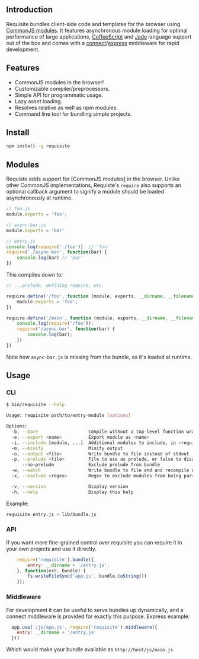 ## Introduction
Requisite bundles client-side code and templates for the browser using [CommonJS
modules][commonjs_modules]. It features asynchronous module loading for optimal
performance of large applications, [CoffeeScript][coffeescript] and [Jade][jade]
language support out of the box and comes with a
[connect][connect]/[express][express] middleware for rapid development.

## Features
- CommonJS modules in the browser!
- Customizable compiler/preprocessors.
- Simple API for programmatic usage.
- Lazy asset loading.
- Resolves relative as well as npm modules.
- Command line tool for bundling simple projects.

## Install
```bash
npm install -g requisite
```

## Modules
Requiste adds support for [CommonJS modules] in the browser. Unlike other
CommonJS implementations, Requiste's `require` also supports an optional
callback argument to signify a module should be loaded asynchronously at
runtime.

```javascript
// foo.js
module.exports = 'foo';

// async-bar.js
module.exports = 'bar'

// entry.js
console.log(require('./foo'))  // 'foo'
require('./async-bar', function(bar) {
    console.log(bar) // 'bar'
})
```

This compiles down to:

```javascript
// ...prelude, defining require, etc.

require.define('/foo', function (module, exports, __dirname, __filename) {
    module.exports = 'foo';
})

require.define('/main', function (module, exports, __dirname, __filename) {
    console.log(require('/foo'));
    require('/async-bar', function(bar) {
        console.log(bar);
    })
})
```

Note how `async-bar.js` is missing from the bundle, as it's loaded at runtime.

## Usage
### CLI
```bash
$ bin/requisite --help

Usage: requisite path/to/entry-module [options]

Options:
  -b, --bare                   Compile without a top-level function wrapper
  -e, --export <name>          Export module as <name>
  -i, --include [module, ...]  Additional modules to include, in <require as>:<path to module> format
  -m, --minify                 Minify output
  -o, --output <file>          Write bundle to file instead of stdout
  -p, --prelude <file>         File to use as prelude, or false to disable
      --no-prelude             Exclude prelude from bundle
  -w, --watch                  Write bundle to file and and recompile on file changes
  -x, --exclude <regex>        Regex to exclude modules from being parsed

  -v, --version                Display version
  -h, --help                   Display this help
```

Example:
```bash
requisite entry.js > lib/bundle.js
```

### API
If you want more fine-grained control over requisite you can require it in your
own projects and use it directly.

```javascript
    require('requisite').bundle({
        entry: __dirname + '/entry.js',
    }, function(err, bundle) {
        fs.writeFileSync('app.js', bundle.toString())
    });
```

### Middleware
For development it can be useful to serve bundles up dynamically, and a connect
middleware is provided for exactly this purpose. Express example:

```javascript
  app.use('/js/app.js', require('requisite').middleware({
    entry: __dirname + '/entry.js'
  }))
```

Which would make your bundle available as `http://host/js/main.js`.

[coffeescript]: http://coffeescript.org
[commonjs_modules]: http://nodejs.org/docs/latest/api/modules.html#modules_modules
[connect]: http://www.senchalabs.org/connect/
[express]: http://expressjs.com/
[jade]: http://jade-lang.com
